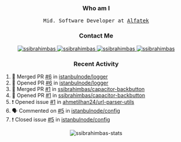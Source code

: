 <h3 align="center">Who am I</h3>

<div align="center">
  <samp>Mid. Software Developer at <a href="https://www.alfatekyazilim.com.tr">Alfatek</a></samp>
</div>

<div align="center">
  <h3>Contact Me</h3>
  
  <div>
    <a href="https://linkedin.com/in/ssibrahimbas" target="_blank">
      <img src="https://img.shields.io/badge/LinkedIn-0077B5?style=for-the-badge&logo=linkedin&logoColor=0e76a8&color=black" alt="ssibrahimbas" >
    </a>
    <a href="https://ssibrahimbas.medium.com" target="_blank">
      <img src="https://img.shields.io/badge/Medium-12100E?style=for-the-badge&logo=medium&logoColor=white" alt="ssibrahimbas" />
    </a>
      <a href="https://dev.to/ssibrahimbas" target="blank">
    <img src="https://img.shields.io/badge/dev.to-0A0A0A?style=for-the-badge&logo=dev.to&logoColor=white" alt="ssibrahimbas" />
  </a>
    <a href="mailto:info@ssibrahimbas.com" target="_blank">
      <img src="https://img.shields.io/badge/Gmail-12100E?style=for-the-badge&logo=gmail&logoColor=white" alt="ssibrahimbas" />
    </a>
  </div> 
  
</div>

<div align="center">
  <h3>Recent Activity</h3> 
</div>

  <div>
  
  
  <!--START_SECTION:activity-->
1. 🎉 Merged PR [#6](https://github.com/istanbulnode/logger/pull/6) in [istanbulnode/logger](https://github.com/istanbulnode/logger)
2. 💪 Opened PR [#6](https://github.com/istanbulnode/logger/pull/6) in [istanbulnode/logger](https://github.com/istanbulnode/logger)
3. 🎉 Merged PR [#1](https://github.com/ssibrahimbas/capacitor-backbutton/pull/1) in [ssibrahimbas/capacitor-backbutton](https://github.com/ssibrahimbas/capacitor-backbutton)
4. 💪 Opened PR [#1](https://github.com/ssibrahimbas/capacitor-backbutton/pull/1) in [ssibrahimbas/capacitor-backbutton](https://github.com/ssibrahimbas/capacitor-backbutton)
5. ❗️ Opened issue [#1](https://github.com/ahmetilhan24/url-parser-utils/issues/1) in [ahmetilhan24/url-parser-utils](https://github.com/ahmetilhan24/url-parser-utils)
4. 🗣 Commented on [#5](https://github.com/istanbulnode/config/issues/5) in [istanbulnode/config](https://github.com/istanbulnode/config)
5. ❗️ Closed issue [#5](https://github.com/istanbulnode/config/issues/5) in [istanbulnode/config](https://github.com/istanbulnode/config)

<!--END_SECTION:activity-->


  </div>

<div align="center">
  <img src="https://github-readme-stats.vercel.app/api?username=ssibrahimbas&show_icons=true&locale=en&theme=material-palenight" alt="ssibrahimbas-stats">
</div>

